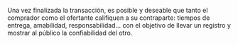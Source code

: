 
Una vez finalizada la transacción, 
es posible y deseable que tanto el comprador como el ofertante califiquen a su contraparte:
tiempos de entrega, amabilidad, responsabilidad... 
con el objetivo de llevar un registro y mostrar al público la confiabilidad del otro.
